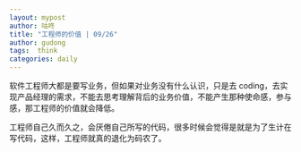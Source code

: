 ```yaml
---
layout: mypost
author: 咕咚
title: "工程师的价值 | 09/26"
author: gudong
tags:  think
categories: daily
---
```

软件工程师大都是要写业务，但如果对业务没有什么认识，只是去 coding，去实现产品经理的需求，不能去思考理解背后的业务价值，不能产生那种使命感，参与感，那工程师的价值就会降低。

工程师自己久而久之，会厌倦自己所写的代码，很多时候会觉得是就是为了生计在写代码，这样，工程师就真的退化为码农了。


